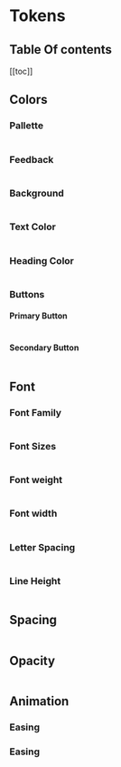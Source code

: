 <script setup>
import ColorToken from '../../components/ColorToken.vue'
import FontToken from '../../components/FontToken.vue'
import SpacingToken from '../../components/SpacingToken.vue'
import OpacityToken from '../../components/OpacityToken.vue'
import AnimationToken from '../../components/AnimationToken.vue'
</script>
# Tokens

## Table Of contents

[[toc]]


## Colors
### Pallette
<table class="token-pallette">
    <tbody>        
            <ColorToken token-value="#000000" token-name="color-black"/>
            <ColorToken token-value="#FFFFFF" token-name="color-white"/>
            <ColorToken token-value="#00bcb4" token-name="color-teal"/>
            <ColorToken token-value="#FF8200" token-name="color-orange"/>
            <ColorToken token-value="#DC3545" token-name="color-red"/>
            <ColorToken token-value="#05CE7C" token-name="color-green"/> 
            <ColorToken token-value="#3B8DDE" token-name="color-blue"/>
            <ColorToken token-value="#EE44BC" token-name="color-magenta"/>
            <ColorToken token-value="#FDCD43" token-name="color-yellow"/>
            <ColorToken token-value="#F2F2F3" token-name="color-neutral-20"/>
            <ColorToken token-value="#CBCDCD" token-name="color-neutral-35"/>
            <ColorToken token-value="#A4A7A8" token-name="color-neutral-50"/>
            <ColorToken token-value="#7D8182" token-name="color-neutral-65"/>
            <ColorToken token-value="#575A5B" token-name="color-neutral-80"/>
            <ColorToken token-value="#323434" token-name="color-neutral-95"/>       
    </tbody>
</table>

### Feedback
<table class="token-pallette">
    <tbody>    
        <ColorToken token-value="#05CE7C" token-name="color-feedback-success"/>
        <ColorToken token-value="#DC3545" token-name="color-feedback-error"/>
        <ColorToken token-value="#3B8DDE" token-name="color-feedback-info"/>
    </tbody>
</table>

### Background
<table class="token-pallette">
    <tbody>    
        <ColorToken token-value="#FFFFFF" token-name="color-background-light"/>
        <ColorToken token-value="#F2F2F3" token-name="color-background-dark"/>
        <ColorToken token-value="#000000" token-name="color-background-medium"/>
    </tbody>
</table>

### Text Color
<table class="token-pallette">
    <tbody>    
        <ColorToken token-value="#000000" token-name="color-text-primary"/>
        <ColorToken token-value="#FFFFFF" token-name="color-text-primary-on-dark"/>
        <ColorToken token-value="#575A5B" token-name="color-text-secondary"/>
        <ColorToken token-value="#CBCDCD" token-name="color-text-secondary-on-dark"/>
        <ColorToken token-value="#FFFFFF" token-name="color-text-primary-on-accent-1"/>
    </tbody>
</table>

### Heading Color
<table class="token-pallette">
    <tbody>
        <ColorToken token-value="#000000" token-name="color-heading-on-light"/>
        <ColorToken token-value="#ffffff" token-name="color-heading-on-dark"/>
    </tbody>
</table>

### Buttons
#### Primary Button
<table class="token-pallette">
    <tbody>
        <ColorToken token-value="#000000" token-name="button-color-border-primary"/>
        <ColorToken token-value="#FFFFFF" token-name="button-color-text-primary"/>
        <ColorToken token-value="#000000" token-name="button-color-background-primary"/>
        <ColorToken token-value="#00bcb4" token-name="button-color-border-primary-hover"/>
        <ColorToken token-value="#00bcb4" token-name="button-color-background-primary-hover"/>
        <ColorToken token-value="#FFFFFF" token-name="button-color-text-primary-hover"/>
        <ColorToken token-value="#FFFFFF" token-name="button-color-border-primary-on-dark"/>
        <ColorToken token-value="#FFFFFF" token-name="button-color-text-primary-on-dark"/>
        <ColorToken token-value="#000000" token-name="button-color-background-primary-on-dark"/>
        <ColorToken token-value="#FFFFFF" token-name="button-color-border-primary-hover-on-dark"/>
        <ColorToken token-value="#FFFFFF" token-name="button-color-background-primary-hover-on-dark"/>
        <ColorToken token-value="#000000" token-name="button-color-text-primary-hover-on-dark"/>
    </tbody>
</table>

#### Secondary Button
<table class="token-pallette">
    <tbody>
        <ColorToken token-value="#000000" token-name="button-color-border-secondary"/>
        <ColorToken token-value="#000000" token-name="button-color-text-secondary"/>
        <ColorToken token-value="#000000" token-name="button-color-border-secondary-hover"/>
        <ColorToken token-value="#FFFFFF" token-name="button-color-background-secondary"/>
        <ColorToken token-value="#000000" token-name="button-color-background-secondary-hover"/>
        <ColorToken token-value="#FFFFFF" token-name="button-color-text-secondary-hover"/>
    </tbody>
</table>

## Font
### Font Family
<table class="token-pallette">
    <tbody>
        <FontToken token-value="DIN" token-name="font-family-din"/>
    </tbody>
</table>

### Font Sizes
<table class="token-pallette">
    <tbody>
        <FontToken token-value="10px" token-name="font-size-62" />
        <FontToken token-value="13px" token-name="font-size-81" />
        <FontToken token-value="14px" token-name="font-size-87" />        
        <FontToken token-value="16px" token-name="font-size-100" />
        <FontToken token-value="18px" token-name="font-size-112" />
        <FontToken token-value="20px" token-name="font-size-125" />
        <FontToken token-value="24px" token-name="font-size-150" />
        <FontToken token-value="28px" token-name="font-size-175" />
        <FontToken token-value="36px" token-name="font-size-225" />
        <FontToken token-value="48px" token-name="font-size-300" />
        <FontToken token-value="52px" token-name="font-size-325" />
        <FontToken token-value="72px" token-name="font-size-450" />
        <FontToken token-value="92px" token-name="font-size-575" />
    </tbody>
</table>

### Font weight
<table class="token-pallette">
    <tbody>
        <FontToken token-value="300" token-type="weight" token-name="font-weight-light" />
        <FontToken token-value="400" token-type="weight" token-name="font-weight-regular" />
        <FontToken token-value="500" token-type="weight" token-name="font-weight-medium" />
    </tbody>
</table>

### Font width
<table class="token-pallette">
    <tbody>
     <FontToken token-value="regular" token-type="width" token-name="font-width-regular" />
     <FontToken token-value="condensed" token-type="width" token-name="font-width-condensed" />
    </tbody>
</table>

### Letter Spacing
<table class="token-pallette">
    <tbody>
         <FontToken token-value="0em" token-type="charSpace" token-name="font-char-space-0" />
         <FontToken token-value="0.025em" token-type="charSpace" token-name="font-char-space-1x" />
         <FontToken token-value="0.05em" token-type="charSpace" token-name="font-char-space-2x" />
         <FontToken token-value="0.075em" token-type="charSpace" token-name="font-char-space-3x" />
         <FontToken token-value="0.1em" token-type="charSpace" token-name="font-char-space-extended" />
    </tbody>
</table>

### Line Height
<table class="token-pallette">
    <tbody>
        <FontToken token-value="1" token-type="lineHeight" token-name="font-line-height-normal" />
        <FontToken token-value="1.125" token-type="lineHeight" token-name="font-line-height-1x" />
        <FontToken token-value="1.25" token-type="lineHeight" token-name="font-line-height-2x" />
        <FontToken token-value="1.5" token-type="lineHeight" token-name="font-line-height-4x" />
        <FontToken token-value="1.75" token-type="lineHeight" token-name="font-line-height-6x" />
        <FontToken token-value="3" token-type="lineHeight" token-name="font-line-height-16x" />
        <FontToken token-value="3.5" token-type="lineHeight" token-name="font-line-height-20x" />
    </tbody>
</table>


## Spacing
<table class="token-pallette">
    <tbody>
        <SpacingToken token-value="2px" token-name="space-quarter-x"/>
        <SpacingToken token-value="4px" token-name="space-half-x"/>
        <SpacingToken token-value="8px" token-name="space-one-x"/>
        <SpacingToken token-value="12px" token-name="space-one-and-a-half-x"/>
        <SpacingToken token-value="16px" token-name="space-two-x"/>
        <SpacingToken token-value="24px" token-name="space-three-x"/>
        <SpacingToken token-value="32px" token-name="space-four-x"/>
        <SpacingToken token-value="40px" token-name="space-five-x"/>
        <SpacingToken token-value="48px" token-name="space-six-x"/>
        <SpacingToken token-value="64px" token-name="space-eight-x"/>
        <SpacingToken token-value="96px" token-name="space-twelve-x"/>
        <SpacingToken token-value="128px" token-name="space-sixteenth-x"/>
    </tbody>
</table>

## Opacity
<table class="token-pallette">
    <tbody>
        <OpacityToken token-value="0.75" token-name="opacity-75"/>
        <OpacityToken token-value="0.9" token-name="opacity-90"/>
    </tbody>
</table>

## Animation
### Easing
<table class="token-pallette">
    <tbody>
        <AnimationToken token-value="cubic-bezier(0.25, 0.1, 0.25, 1)" token-name="animation-easing-smooth"/>
        <AnimationToken token-value="cubic-bezier(0.04, 0.91, 0.58, 1);" token-name="animation-easing-ease-out"/>
        <AnimationToken token-value=" cubic-bezier(0.12, 1.11, 0.41, 1.1)" token-name="animation-easing-bounce-small"/>
        <AnimationToken token-value="cubic-bezier(0.36, 1.8, 0.28, 1.12)" token-name="animation-easing-bounce-large"/>
    </tbody>

### Easing
<table class="token-pallette">
    <tbody>
     <AnimationToken token-type="duration" token-value="cubic-bezier(0.36, 1.8, 0.28, 1.12)" token-name="animation-duration-instant"/>
    </tbody>
</table>

